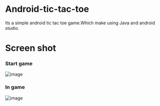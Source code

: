 # Android-tic-tac-toe
Its a simple android tic tac toe game.Which make using Java and android studio.

# Screen shot 
### Start game
![image](https://drive.google.com/file/d/16sSMrIVVsC7WDiPzUQlkgdWwaTP5y9dw/view?usp=sharing)
### In game
![image](https://drive.google.com/file/d/1hIpW1rz-lRU6fYZ-_Ny3q78WG5ak74_J/view?usp=sharing)

